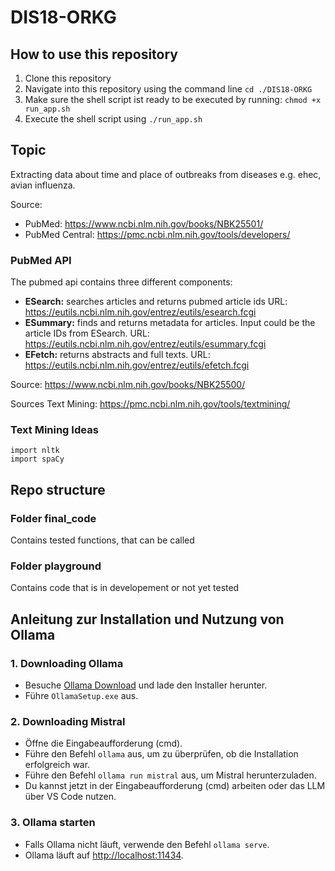 # DIS18-ORKG

## How to use this repository
1. Clone this repository
2. Navigate into this repository using the command line `cd ./DIS18-ORKG`
3. Make sure the shell script ist ready to be executed by running: `chmod +x run_app.sh`
3. Execute the shell script using `./run_app.sh`


## Topic
Extracting data about time and place of outbreaks from diseases e.g. ehec, avian influenza.

Source:
- PubMed: https://www.ncbi.nlm.nih.gov/books/NBK25501/ 
- PubMed Central: https://pmc.ncbi.nlm.nih.gov/tools/developers/

### PubMed API
The pubmed api contains three different components:
- **ESearch:** searches articles and returns pubmed article ids URL: https://eutils.ncbi.nlm.nih.gov/entrez/eutils/esearch.fcgi
- **ESummary:** finds and returns metadata for articles. Input could be the article IDs from ESearch. URL: https://eutils.ncbi.nlm.nih.gov/entrez/eutils/esummary.fcgi
- **EFetch:** returns abstracts and full texts. URL: https://eutils.ncbi.nlm.nih.gov/entrez/eutils/efetch.fcgi

Source: https://www.ncbi.nlm.nih.gov/books/NBK25500/

Sources Text Mining: https://pmc.ncbi.nlm.nih.gov/tools/textmining/ 


### Text Mining Ideas

```
import nltk 
import spaCy

```
## Repo structure 
### Folder final_code    
Contains tested functions, that can be called
### Folder playground
Contains code that is in developement or not yet tested


## Anleitung zur Installation und Nutzung von Ollama

### 1. Downloading Ollama
- Besuche [Ollama Download](https://ollama.com/download) und lade den Installer herunter.
- Führe `OllamaSetup.exe` aus.

### 2. Downloading Mistral
- Öffne die Eingabeaufforderung (cmd).
- Führe den Befehl `ollama` aus, um zu überprüfen, ob die Installation erfolgreich war.
- Führe den Befehl `ollama run mistral` aus, um Mistral herunterzuladen.
- Du kannst jetzt in der Eingabeaufforderung (cmd) arbeiten oder das LLM über VS Code nutzen.

### 3. Ollama starten
- Falls Ollama nicht läuft, verwende den Befehl `ollama serve`.
- Ollama läuft auf [http://localhost:11434](http://localhost:11434).

